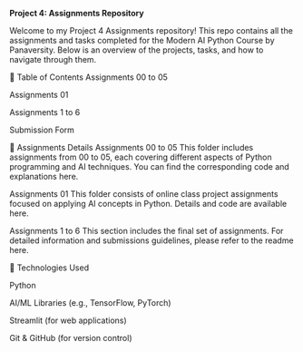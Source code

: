 **Project 4: Assignments Repository**

Welcome to my Project 4 Assignments repository! This repo contains all the assignments and tasks completed for the Modern AI Python Course by Panaversity. Below is an overview of the projects, tasks, and how to navigate through them.

📂 Table of Contents
Assignments 00 to 05

Assignments 01

Assignments 1 to 6

Submission Form

📝 Assignments Details
Assignments 00 to 05
This folder includes assignments from 00 to 05, each covering different aspects of Python programming and AI techniques. You can find the corresponding code and explanations here.

Assignments 01
This folder consists of online class project assignments focused on applying AI concepts in Python. Details and code are available here.

Assignments 1 to 6
This section includes the final set of assignments. For detailed information and submissions guidelines, please refer to the readme here.

🔧 Technologies Used

Python

AI/ML Libraries (e.g., TensorFlow, PyTorch)

Streamlit (for web applications)

Git & GitHub (for version control)

